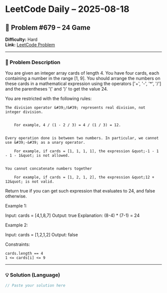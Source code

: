 # LeetCode Daily – 2025-08-18

## 🧠 Problem #679 – **24 Game**
**Difficulty:** Hard  
**Link:** [LeetCode Problem](https://leetcode.com/problems/24-game)

---

### 📝 Problem Description

You are given an integer array cards of length 4. You have four cards, each containing a number in the range [1, 9]. You should arrange the numbers on these cards in a mathematical expression using the operators [&#39;+&#39;, &#39;-&#39;, &#39;*&#39;, &#39;/&#39;] and the parentheses &#39;(&#39; and &#39;)&#39; to get the value 24.

You are restricted with the following rules:


	The division operator &#39;/&#39; represents real division, not integer division.

	
		For example, 4 / (1 - 2 / 3) = 4 / (1 / 3) = 12.
	
	
	Every operation done is between two numbers. In particular, we cannot use &#39;-&#39; as a unary operator.
	
		For example, if cards = [1, 1, 1, 1], the expression &quot;-1 - 1 - 1 - 1&quot; is not allowed.
	
	
	You cannot concatenate numbers together
	
		For example, if cards = [1, 2, 1, 2], the expression &quot;12 + 12&quot; is not valid.
	
	


Return true if you can get such expression that evaluates to 24, and false otherwise.

 
Example 1:


Input: cards = [4,1,8,7]
Output: true
Explanation: (8-4) * (7-1) = 24


Example 2:


Input: cards = [1,2,1,2]
Output: false


 
Constraints:


	cards.length == 4
	1 <= cards[i] <= 9

---

### 💡 Solution (Language)

```cpp
// Paste your solution here
